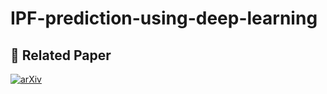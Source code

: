# IPF-prediction-using-deep-learning
## 📄 Related Paper  
[![arXiv](https://img.shields.io/badge/arXiv-YourPaperID-red)](https://arxiv.org/abs/YourPaperID)

